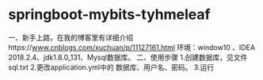 # springboot-mybits-tyhmeleaf
一、新手上路，在我的博客里有详细介绍https://www.cnblogs.com/xuchuan/p/11127161.html
环境：window10 、IDEA 2018.2.4、jdk1.8.0_131、Mysql数据库。
二、使用步骤
1.创建数据库，见文件sql.txt
2.更改application.yml中的 数据库、用户名、密码。
3.运行
